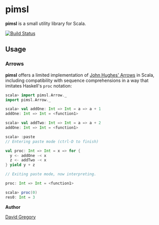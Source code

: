 # pimsl
**pimsl** is a small utility library for Scala.

[![Build Status](https://travis-ci.org/DavidGregory084/pimsl.svg?branch=master)](https://travis-ci.org/DavidGregory084/pimsl)

## Usage

### Arrows
**pimsl** offers a limited implementation of [John Hughes' Arrows](http://www.cse.chalmers.se/~rjmh/Papers/arrows.pdf) in Scala, including compatibility with sequence comprehensions in a way that imitates Haskell's `proc` notation:

```scala
scala> import pimsl.Arrow._
import pimsl.Arrow._

scala> val addOne: Int => Int = a => a + 1
addOne: Int => Int = <function1>

scala> val addTwo: Int => Int = a => a + 2
addOne: Int => Int = <function1>

scala> :paste
// Entering paste mode (ctrl-D to finish)

val proc: Int => Int = x => for {
  y <- addOne -< x
  z <- addTwo -< x
} yield y + z

// Exiting paste mode, now interpreting.

proc: Int => Int = <function1>

scala> proc(0)
res0: Int = 3
```

**Author**

[David Gregory](https://github.com/DavidGregory084)
